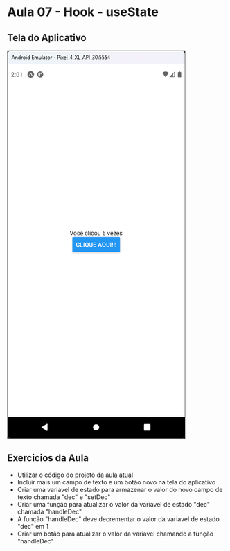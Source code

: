 # Aula 07 - Hook - useState

## Tela do Aplicativo

![Tela](screen1.png)

## Exercicios da Aula

- Utilizar o código do projeto da aula atual
- Incluir mais um campo de texto e um botão novo na tela do aplicativo
- Criar uma variavel de estado para armazenar o valor do novo campo de texto chamada "dec" e "setDec"
- Criar uma função para atualizar o valor da variavel de estado "dec" chamada "handleDec"
- A função "handleDec" deve decrementar o valor da variavel de estado "dec" em 1 
- Criar um botão para atualizar o valor da variavel chamando a função "handleDec"
